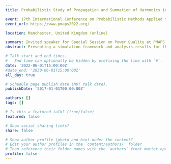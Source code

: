 ```yaml
---
title: Probabilistic Study of Propagation and Summation of Harmonics in Transmission Systems

event: 17th International Conference on Probabilistic Methods Applied to Power Systems (PMAPS)
event_url: https://www.pmaps2022.org/

location: Manchester, United Kingdom (online)

summary: Invited speaker for Special Session on Power Quality at PMAPS
abstract: Presenting a simulation framework and analysis results for the propagation of harmonics within transmissions systems of (extra) high voltage levels.

# Talk start and end times.
#   End time can optionally be hidden by prefixing the line with `#`.
date: '2022-06-01T15:00:00Z'
#date_end: '2030-06-01T15:00:00Z'
all_day: true

# Schedule page publish date (NOT talk date).
publishDate: '2017-01-01T00:00:00Z'

authors: []
tags: []

# Is this a featured talk? (true/false)
featured: false

# Show social sharing links?
share: false

# Show author profile (photo and bio) under the content?
# Edit your author profiles in the `content/authors/` folder
# Then reference their folder names with the `authors` front matter option above
profile: false
---
```

